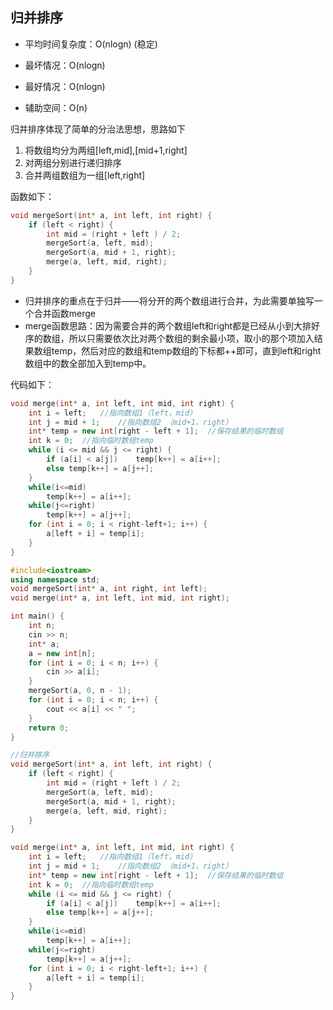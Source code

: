 ## **归并排序**
*   平均时间复杂度：O(nlogn)      (稳定)
	
*	最坏情况：O(nlogn)
*	最好情况：O(nlogn)
*	辅助空间：O(n)

归并排序体现了简单的分治法思想，思路如下

1. 将数组均分为两组[left,mid],[mid+1,right]
2. 对两组分别进行递归排序
3. 合并两组数组为一组[left,right]

函数如下：
```c++
void mergeSort(int* a, int left, int right) {
	if (left < right) {
		int mid = (right + left ) / 2;
		mergeSort(a, left, mid);
		mergeSort(a, mid + 1, right);
		merge(a, left, mid, right);
	}
}
```
* 归并排序的重点在于归并——将分开的两个数组进行合并，为此需要单独写一个合并函数merge
* merge函数思路：因为需要合并的两个数组left和right都是已经从小到大排好序的数组，所以只需要依次比对两个数组的剩余最小项，取小的那个项加入结果数组temp，然后对应的数组和temp数组的下标都++即可，直到left和right数组中的数全部加入到temp中。

代码如下：

```c++
void merge(int* a, int left, int mid, int right) {
	int i = left;	//指向数组1（left，mid）
	int j = mid + 1;	//指向数组2 （mid+1，right）
	int* temp = new int[right - left + 1];	//保存结果的临时数组
	int k = 0;	//指向临时数组temp
	while (i <= mid && j <= right) {
		if (a[i] < a[j])	temp[k++] = a[i++];
		else temp[k++] = a[j++];
	}
	while(i<=mid)	
		temp[k++] = a[i++];
	while(j<=right)
		temp[k++] = a[j++];
	for (int i = 0; i < right-left+1; i++) {
		a[left + i] = temp[i];
	}
}
```

```c++
#include<iostream>
using namespace std;
void mergeSort(int* a, int right, int left);
void merge(int* a, int left, int mid, int right);

int main() {
	int n;
	cin >> n;
	int* a;
	a = new int[n];
	for (int i = 0; i < n; i++) {
		cin >> a[i];
	}
	mergeSort(a, 0, n - 1);
	for (int i = 0; i < n; i++) {
		cout << a[i] << " ";
	}
	return 0;
}

//归并排序 
void mergeSort(int* a, int left, int right) {
	if (left < right) {
		int mid = (right + left ) / 2;
		mergeSort(a, left, mid);
		mergeSort(a, mid + 1, right);
		merge(a, left, mid, right);
	}
}

void merge(int* a, int left, int mid, int right) {
	int i = left;	//指向数组1（left，mid）
	int j = mid + 1;	//指向数组2 （mid+1，right）
	int* temp = new int[right - left + 1];	//保存结果的临时数组
	int k = 0;	//指向临时数组temp
	while (i <= mid && j <= right) {
		if (a[i] < a[j])	temp[k++] = a[i++];
		else temp[k++] = a[j++];
	}
	while(i<=mid)	
		temp[k++] = a[i++];
	while(j<=right)
		temp[k++] = a[j++];
	for (int i = 0; i < right-left+1; i++) {
		a[left + i] = temp[i];
	}
}
```
